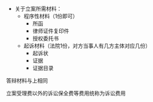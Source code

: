 - 关于立案所需材料：
	- 程序性材料（1份即可）
		- 所函
		- 律师证件复印件
		- 授权委托书
	- 起诉材料（法院1份，对方当事人有几方主体对应几份）
		- 起诉状
		- 证据
		- 证据目录

答辩材料与上相同

立案受理费以外的诉讼保全费等费用统称为诉讼费用

